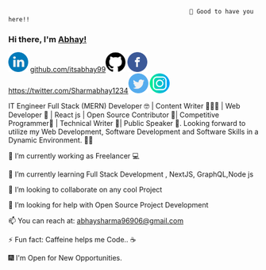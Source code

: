 

                                                       👋 Good to have you here!!
       
                                                                   
### Hi there, I'm [Abhay!](https://itsabhay99.github.io) 
<a href="https://www.linkedin.com/in/itsabhay99/"><img src="https://github.com/avinashkranjan/avinashkranjan/blob/master/logos/linkedin.png" width="40" /></a>
<a href="">github.com/itsabhay99<img src="https://github.com/avinashkranjan/avinashkranjan/blob/master/logos/github-logo.png" width="40" /></a>
<a href="https://www.facebook.com/abhaysharma.1333"><img src="https://github.com/avinashkranjan/avinashkranjan/blob/master/logos/facebook.png" width="40" /></a>
<a href="">https://twitter.com/Sharmabhay1234<img src="https://github.com/avinashkranjan/avinashkranjan/blob/master/logos/twitter.png" width="40" /></a>
<a href=""><img src="https://github.com/avinashkranjan/avinashkranjan/blob/master/logos/instagram.png" width="40" /></a>
    
IT Engineer Full Stack (MERN) Developer 🤓 | Content Writer 👨🏻‍💻 | Web Developer 🧐 | React js | Open Source Contributor 📝| Competitive Programmer🤠 | Technical Writer 🤭| Public Speaker 🥳. Looking forward to utilize my Web Development, Software Development and Software Skills in a Dynamic Environment. 🧑🏻




🔭 I’m currently working as Freelancer 💻

🌱 I’m currently learning Full Stack Development , NextJS, GraphQL,Node js

👯 I’m looking to collaborate on any cool Project

🤔 I’m looking for help with Open Source Project Development

📫 You can reach at: abhaysharma96906@gmail.com

⚡ Fun fact: Caffeine helps me Code.. ☕

🎆 I'm Open for New Opportunities.

